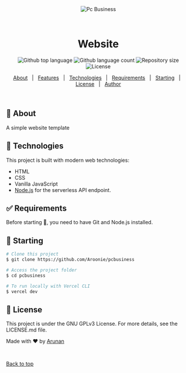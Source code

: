 <div align="center" id="top"> 
  <img src="./.github/app.gif" alt="Pc Business" />

  &#xa0;

</div>

<h1 align="center">Website </h1>

<p align="center">
  <img alt="Github top language" src="https://img.shields.io/github/languages/top/Aroonie/pcbusiness?color=56BEB8">

  <img alt="Github language count" src="https://img.shields.io/github/languages/count/Aroonie/pcbusiness?color=56BEB8">

  <img alt="Repository size" src="https://img.shields.io/github/repo-size/Aroonie/pcbusiness?color=56BEB8">

  <img alt="License" src="https://img.shields.io/github/license/Aroonie/pcbusiness?color=56BEB8">

</p>

<p align="center">
  <a href="#dart-about">About</a> &#xa0; | &#xa0; 
  <a href="#sparkles-features">Features</a> &#xa0; | &#xa0;
  <a href="#rocket-technologies">Technologies</a> &#xa0; | &#xa0;
  <a href="#white_check_mark-requirements">Requirements</a> &#xa0; | &#xa0;
  <a href="#checkered_flag-starting">Starting</a> &#xa0; | &#xa0;
  <a href="#memo-license">License</a> &#xa0; | &#xa0;
  <a href="https://github.com/Aroonie" target="_blank">Author</a>
</p>

<br>

## :dart: About ##

A simple website template

## :rocket: Technologies ##

This project is built with modern web technologies:

- HTML
- CSS
- Vanilla JavaScript
- [Node.js](https://nodejs.org/en/) for the serverless API endpoint.

## :white_check_mark: Requirements ##

Before starting :checkered_flag:, you need to have Git and Node.js installed.

## :checkered_flag: Starting ##
```bash
# Clone this project
$ git clone https://github.com/Aroonie/pcbusiness

# Access the project folder
$ cd pcbusiness

# To run locally with Vercel CLI
$ vercel dev
```

## :memo: License ##

This project is under the GNU GPLv3 License. For more details, see the LICENSE.md file.


Made with :heart: by <a href="https://github.com/Aroonie" target="_blank"> Arunan</a>

&#xa0;

<a href="#top">Back to top</a>
